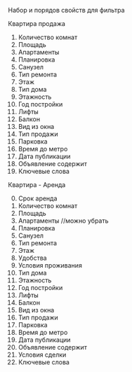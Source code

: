 Набор и порядов свойств для фильтра

Квартира продажа

1. Количество комнат
2. Площадь
3. Апартаменты
4. Планировка
5. Санузел
6. Тип ремонта
7. Этаж
8. Тип дома
9. Этажность
10. Год постройки
11. Лифты
12. Балкон
13. Вид из окна
14. Тип продажи
15. Парковка
16. Время до метро
17. Дата публикации
18. Объявление содержит
19. Ключевые слова

Квартира - Аренда

0. Срок аренда
1. Количество комнат
2. Площадь
3. Апартаменты //можно убрать
4. Планировка
5. Санузел
6. Тип ремонта
7. Этаж
8. Удобства
9. Условия проживания
10. Тип дома
11. Этажность
12. Год постройки
13. Лифты
14. Балкон
15. Вид из окна
16. Тип продажи
17. Парковка
18. Время до метро
19. Дата публикации
20. Объявление содержит
21. Условия сделки
22. Ключевые слова

